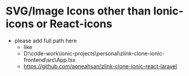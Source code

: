 # SVG/Image Icons other than Ionic-icons or React-icons

- please add full path here
  - like
  - D:\code-work\ionic-projects\personal\zlink-clone-ionic-frontend\src\App.tsx
  - https://github.com/aoneahsan/zlink-clone-ionic-react-laravel
